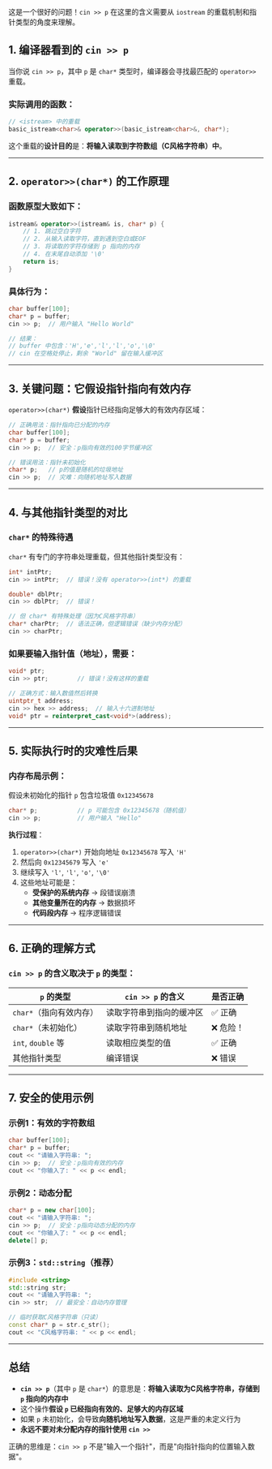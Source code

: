 这是一个很好的问题！`cin >> p` 在这里的含义需要从 `iostream` 的重载机制和指针类型的角度来理解。

## 1. 编译器看到的 `cin >> p`

当你说 `cin >> p`，其中 `p` 是 `char*` 类型时，编译器会寻找最匹配的 `operator>>` 重载。

### 实际调用的函数：
```cpp
// <istream> 中的重载
basic_istream<char>& operator>>(basic_istream<char>&, char*);
```

这个重载的**设计目的**是：**将输入读取到字符数组（C风格字符串）中**。

---

## 2. `operator>>(char*)` 的工作原理

### 函数原型大致如下：
```cpp
istream& operator>>(istream& is, char* p) {
    // 1. 跳过空白字符
    // 2. 从输入读取字符，直到遇到空白或EOF
    // 3. 将读取的字符存储到 p 指向的内存
    // 4. 在末尾自动添加 '\0'
    return is;
}
```

### 具体行为：
```cpp
char buffer[100];
char* p = buffer;
cin >> p;  // 用户输入 "Hello World"

// 结果：
// buffer 中包含：'H','e','l','l','o','\0'
// cin 在空格处停止，剩余 "World" 留在输入缓冲区
```

---

## 3. 关键问题：它假设指针指向有效内存

`operator>>(char*)` **假设**指针已经指向足够大的有效内存区域：

```cpp
// 正确用法：指针指向已分配的内存
char buffer[100];
char* p = buffer;
cin >> p;  // 安全：p指向有效的100字节缓冲区

// 错误用法：指针未初始化
char* p;   // p的值是随机的垃圾地址
cin >> p;  // 灾难：向随机地址写入数据
```

---

## 4. 与其他指针类型的对比

### `char*` 的特殊待遇
`char*` 有专门的字符串处理重载，但其他指针类型没有：

```cpp
int* intPtr;
cin >> intPtr;  // 错误！没有 operator>>(int*) 的重载

double* dblPtr; 
cin >> dblPtr;  // 错误！

// 但 char* 有特殊处理（因为C风格字符串）
char* charPtr;  // 语法正确，但逻辑错误（缺少内存分配）
cin >> charPtr;
```

### 如果要输入指针值（地址），需要：
```cpp
void* ptr;
cin >> ptr;        // 错误！没有这样的重载

// 正确方式：输入数值然后转换
uintptr_t address;
cin >> hex >> address;  // 输入十六进制地址
void* ptr = reinterpret_cast<void*>(address);
```

---

## 5. 实际执行时的灾难性后果

### 内存布局示例：
假设未初始化的指针 `p` 包含垃圾值 `0x12345678`

```cpp
char* p;           // p 可能包含 0x12345678（随机值）
cin >> p;          // 用户输入 "Hello"
```

**执行过程**：
1. `operator>>(char*)` 开始向地址 `0x12345678` 写入 `'H'`
2. 然后向 `0x12345679` 写入 `'e'`
3. 继续写入 `'l'`, `'l'`, `'o'`, `'\0'`
4. 这些地址可能是：
   - **受保护的系统内存** → 段错误崩溃
   - **其他变量所在的内存** → 数据损坏
   - **代码段内存** → 程序逻辑错误

---

## 6. 正确的理解方式

### `cin >> p` 的含义取决于 `p` 的类型：

| `p` 的类型 | `cin >> p` 的含义 | 是否正确 |
|------------|-------------------|----------|
| `char*`（指向有效内存） | 读取字符串到指向的缓冲区 | ✅ 正确 |
| `char*`（未初始化） | 读取字符串到随机地址 | ❌ 危险！ |
| `int`, `double` 等 | 读取相应类型的值 | ✅ 正确 |
| 其他指针类型 | 编译错误 | ❌ 错误 |

---

## 7. 安全的使用示例

### 示例1：有效的字符数组
```cpp
char buffer[100];
char* p = buffer;
cout << "请输入字符串: ";
cin >> p;  // 安全：p指向有效的内存
cout << "你输入了: " << p << endl;
```

### 示例2：动态分配
```cpp
char* p = new char[100];
cout << "请输入字符串: ";
cin >> p;  // 安全：p指向动态分配的内存
cout << "你输入了: " << p << endl;
delete[] p;
```

### 示例3：`std::string`（推荐）
```cpp
#include <string>
std::string str;
cout << "请输入字符串: ";
cin >> str;  // 最安全：自动内存管理

// 临时获取C风格字符串（只读）
const char* p = str.c_str();
cout << "C风格字符串: " << p << endl;
```

---

## 总结

- **`cin >> p`**（其中 `p` 是 `char*`）的意思是：**将输入读取为C风格字符串，存储到 `p` 指向的内存中**
- 这个操作**假设 `p` 已经指向有效的、足够大的内存区域**
- 如果 `p` 未初始化，会导致**向随机地址写入数据**，这是严重的未定义行为
- **永远不要对未分配内存的指针使用 `cin >>`**

正确的思维是：`cin >> p` 不是"输入一个指针"，而是"向指针指向的位置输入数据"。